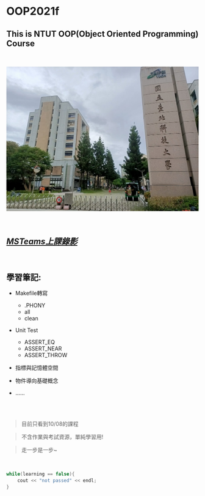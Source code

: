# __OOP2021f__
## __This is NTUT OOP(Object Oriented Programming) Course__
<br />

![Alt text](./NiuBi.jpg "實屬牛逼")

<br />

## *[MSTeams上課錄影](https://ntutcc.sharepoint.com/sites/msteams_4bbe51/Shared%20Documents/Forms/AllItems.aspx?ga=1&isAscending=true&id=%2Fsites%2Fmsteams%5F4bbe51%2FShared%20Documents%2FGeneral%2FRecordings&sortField=Modified)*

 <br/>

## __學習筆記__:
* Makefile轉寫
    * .PHONY
    * all
    * clean

* Unit Test 
    * ASSERT_EQ
    * ASSERT_NEAR
    * ASSERT_THROW

* 指標與記憶體空間

* 物件導向基礎概念

* ......
<br />
<br />

> 目前只看到10/08的課程

> 不含作業與考試資源，單純學習用!

> 走一步是一步~

<br/>

``` c++
while(learning == false){
    cout << "not passed" << endl;
}
```




